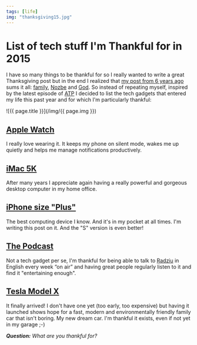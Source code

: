 ```yaml
---
tags: [life]
img: "thanksgiving15.jpg"
---
```


# List of tech stuff I'm Thankful for in 2015

I have so many things to be thankful for so I really wanted to write a great Thanksgiving post but in the end I realized that [my post from 6 years ago](/thanksgiving-what-im-thankful-for-this-year/) sums it all: [family](/family/), [Nozbe][n] and [God](/catholic). So instead of repeating myself, inspired by the latest episode of [ATP](http://atp.fm) I decided to list the tech gadgets that entered my life this past year and for which I'm particularly thankful: 

<!--More-->

![{{ page.title }}](/img/{{ page.img }})

## [Apple Watch](/AppleWatch)

I really love wearing it. It keeps my phone on silent mode, wakes me up quietly and helps me manage notifications productively. 

## [iMac 5K](/lastmac)

After many years I appreciate again having a really powerful and gorgeous desktop computer in my home office. 

## [iPhone size "Plus"](/6pluslove)

The best computing device I know. And it's in my pocket at all times. I'm writing this post on it. And the "S" version is even better!

## [The Podcast][tp]

Not a tech gadget per se, I'm thankful for being able to talk to [Radziu](http://radex.io) in English every week “on air” and having great people regularly listen to it and find it "entertaining enough". 

## [Tesla Model X](/podcast-13)

It finally arrived! I don't have one yet (too early, too expensive) but having it launched shows hope for a fast, modern and environmentally friendly family car that isn't boring. My new dream car. I'm thankful it exists, even if not yet in my garage ;-)

***Question:*** *What are you thankful for?*

[tp]: http://thepodcast.fm
[i]: http://iMagazine.pl
[d]: http://db.tt/kD7Liux
[e]: /how-i-use-evernote
[p]: /passion
[n]: https://michael.gratis/nozbe
[io]: https://michael.gratis/ipadonly/
[pm]: http://productivemag.com/
[s]: /show
[t]: http://twitter.com/MSliwinski